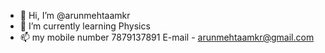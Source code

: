 - 👋 Hi, I’m @arunmehtaamkr
- 🌱 I’m currently learning Physics 
- 📫 my mobile number 7879137891
      E-mail - arunmehtaamkr@gmail.com

<!---
arunmehtaamkr/arunmehtaamkr is a ✨ special ✨ repository because its `README.md` (this file) appears on your GitHub profile.
You can click the Preview link to take a look at your changes.
--->
